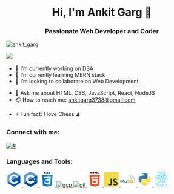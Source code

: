 <!--### Hi there 👋-->
<h1 align="center">Hi, I'm Ankit Garg 👋</h1>
<h3 align="center">Passionate Web Developer and Coder</h3>
<p align="left" dir="auto"> <a target="_blank" rel="noopener noreferrer nofollow" href="https://camo.githubusercontent.com/9dead1a897a12bef0b894f358fbbf14cafe1d86003caa0fe7cda1a17ac164430/68747470733a2f2f6b6f6d617265762e636f6d2f67687076632f3f757365726e616d653d706f6f6a6172616d6e616e6579266c6162656c3d50726f66696c65253230766965777326636f6c6f723d306537356236267374796c653d666c6174"><img src="https://camo.githubusercontent.com/9dead1a897a12bef0b894f358fbbf14cafe1d86003caa0fe7cda1a17ac164430/68747470733a2f2f6b6f6d617265762e636f6d2f67687076632f3f757365726e616d653d706f6f6a6172616d6e616e6579266c6162656c3d50726f66696c65253230766965777326636f6c6f723d306537356236267374796c653d666c6174" alt="ankit_garg" data-canonical-src="https://komarev.com/ghpvc/?username=ankitgarg503&amp;label=Profile%20views&amp;color=0e75b6&amp;style=flat" style="max-width: 100%;"></a> </p>
<p align="left" dir="auto"> <a href="https://www.linkedin.com/in/ankit-garg-b493521a6/" rel="nofollow"><img src="https://img.shields.io/badge/linkedin-%230077B5.svg?style=for-the-badge&logo=linkedin&logoColor=white" style="max-width: 100%;"></a> </p>
<!--

<!--
**ankitgarg503/ankitgarg503** is a ✨ _special_ ✨ repository because its `README.md` (this file) appears on your GitHub profile.

Here are some ideas to get you started:
-->

- 🔭 I’m currently working on DSA
- 🌱 I’m currently learning MERN stack
- 👯 I’m looking to collaborate on Web Development
<!--- 🤔 I’m looking for help with -->
- 💬 Ask me about HTML, CSS, JavaScript, React, NodeJS
- 📫 How to reach me: ankitgarg3738@gmail.com
<!--- 😄 Pronouns: ...-->
- ⚡ Fun fact: I love Chess ♟

<h3>Connect with me:</h3>
<a href="https://www.linkedin.com/in/ankit-garg-b493521a6/" rel="nofollow"><img align="center" src="https://raw.githubusercontent.com/rahuldkjain/github-profile-readme-generator/master/src/images/icons/Social/linked-in-alt.svg" alt="#" height="30" width="40" style="max-width: 100%;"></a>

<h3>Languages and Tools:</h3>
<p align="left" dir="auto"> <a href="https://www.cprogramming.com/" rel="nofollow"> <img src="https://raw.githubusercontent.com/devicons/devicon/master/icons/c/c-original.svg" alt="c" width="40" height="40" style="max-width: 100%;"> </a> 
<a href="https://www.w3schools.com/cpp/" rel="nofollow"> <img src="https://raw.githubusercontent.com/devicons/devicon/master/icons/cplusplus/cplusplus-original.svg" alt="cplusplus" width="40" height="40" style="max-width: 100%;"> </a> <a href="https://www.w3schools.com/css/" rel="nofollow"> <img src="https://raw.githubusercontent.com/devicons/devicon/master/icons/css3/css3-original-wordmark.svg" alt="css3" width="40" height="40" style="max-width: 100%;"> </a>
<a href="https://cloud.google.com" rel="nofollow"> <img src="https://camo.githubusercontent.com/c5154bccf972e16333d42688e3e02a424b422a557fdbbac94972dcd2eebfe590/68747470733a2f2f7777772e766563746f726c6f676f2e7a6f6e652f6c6f676f732f676f6f676c655f636c6f75642f676f6f676c655f636c6f75642d69636f6e2e737667" alt="gcp" width="40" height="40" data-canonical-src="https://www.vectorlogo.zone/logos/google_cloud/google_cloud-icon.svg" style="max-width: 100%;"> </a> <a href="https://git-scm.com/" rel="nofollow"> <img src="https://camo.githubusercontent.com/fcafa5ebc1f5f789ae7d012a3ecd8fe7bda49516591caf7c37698f764165d880/68747470733a2f2f7777772e766563746f726c6f676f2e7a6f6e652f6c6f676f732f6769742d73636d2f6769742d73636d2d69636f6e2e737667" alt="git" width="40" height="40" data-canonical-src="https://www.vectorlogo.zone/logos/git-scm/git-scm-icon.svg" style="max-width: 100%;"> </a> <a href="https://www.w3.org/html/" rel="nofollow"> <img src="https://raw.githubusercontent.com/devicons/devicon/master/icons/html5/html5-original-wordmark.svg" alt="html5" width="40" height="40" style="max-width: 100%;"> </a> <a href="https://developer.mozilla.org/en-US/docs/Web/JavaScript" rel="nofollow"> <img src="https://raw.githubusercontent.com/devicons/devicon/master/icons/javascript/javascript-original.svg" alt="javascript" width="40" height="40" style="max-width: 100%;"> </a> <a href="https://www.mysql.com/" rel="nofollow"> <img src="https://raw.githubusercontent.com/devicons/devicon/master/icons/mysql/mysql-original-wordmark.svg" alt="mysql" width="40" height="40" style="max-width: 100%;"> </a> <a href="https://www.python.org" rel="nofollow"> <img src="https://raw.githubusercontent.com/devicons/devicon/master/icons/python/python-original.svg" alt="python" width="40" height="40" style="max-width: 100%;"> </a> <a href="https://reactjs.org/" rel="nofollow"> <img src="https://raw.githubusercontent.com/devicons/devicon/master/icons/react/react-original-wordmark.svg" alt="react" width="40" height="40" style="max-width: 100%;"> </a> </p>

